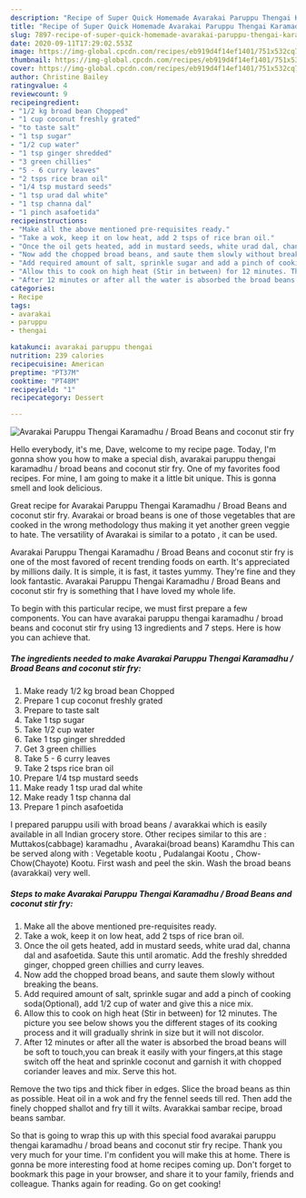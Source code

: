 ```yaml
---
description: "Recipe of Super Quick Homemade Avarakai Paruppu Thengai Karamadhu / Broad Beans and coconut stir fry"
title: "Recipe of Super Quick Homemade Avarakai Paruppu Thengai Karamadhu / Broad Beans and coconut stir fry"
slug: 7897-recipe-of-super-quick-homemade-avarakai-paruppu-thengai-karamadhu-broad-beans-and-coconut-stir-fry
date: 2020-09-11T17:29:02.553Z
image: https://img-global.cpcdn.com/recipes/eb919d4f14ef1401/751x532cq70/avarakai-paruppu-thengai-karamadhu-broad-beans-and-coconut-stir-fry-recipe-main-photo.jpg
thumbnail: https://img-global.cpcdn.com/recipes/eb919d4f14ef1401/751x532cq70/avarakai-paruppu-thengai-karamadhu-broad-beans-and-coconut-stir-fry-recipe-main-photo.jpg
cover: https://img-global.cpcdn.com/recipes/eb919d4f14ef1401/751x532cq70/avarakai-paruppu-thengai-karamadhu-broad-beans-and-coconut-stir-fry-recipe-main-photo.jpg
author: Christine Bailey
ratingvalue: 4
reviewcount: 9
recipeingredient:
- "1/2 kg broad bean Chopped"
- "1 cup coconut freshly grated"
- "to taste salt"
- "1 tsp sugar"
- "1/2 cup water"
- "1 tsp ginger shredded"
- "3 green chillies"
- "5 - 6 curry leaves"
- "2 tsps rice bran oil"
- "1/4 tsp mustard seeds"
- "1 tsp urad dal white"
- "1 tsp channa dal"
- "1 pinch asafoetida"
recipeinstructions:
- "Make all the above mentioned pre-requisites ready."
- "Take a wok, keep it on low heat, add 2 tsps of rice bran oil."
- "Once the oil gets heated, add in mustard seeds, white urad dal, channa dal and asafoetida. Saute this until aromatic. Add the freshly shredded ginger, chopped green chillies and curry leaves."
- "Now add the chopped broad beans, and saute them slowly without breaking the beans."
- "Add required amount of salt, sprinkle sugar and add a pinch of cooking soda(Optional), add 1/2 cup of water and give this a nice mix."
- "Allow this to cook on high heat (Stir in between) for 12 minutes. The picture you see below shows you the different stages of its cooking process and it will gradually shrink in size but it will not discolor."
- "After 12 minutes or after all the water is absorbed the broad beans will be soft to touch,you can break it easily with your fingers,at this stage switch off the heat and sprinkle coconut and garnish it with chopped coriander leaves and mix. Serve this hot."
categories:
- Recipe
tags:
- avarakai
- paruppu
- thengai

katakunci: avarakai paruppu thengai 
nutrition: 239 calories
recipecuisine: American
preptime: "PT37M"
cooktime: "PT48M"
recipeyield: "1"
recipecategory: Dessert

---
```



![Avarakai Paruppu Thengai Karamadhu / Broad Beans and coconut stir fry](https://img-global.cpcdn.com/recipes/eb919d4f14ef1401/751x532cq70/avarakai-paruppu-thengai-karamadhu-broad-beans-and-coconut-stir-fry-recipe-main-photo.jpg)

Hello everybody, it's me, Dave, welcome to my recipe page. Today, I'm gonna show you how to make a special dish, avarakai paruppu thengai karamadhu / broad beans and coconut stir fry. One of my favorites food recipes. For mine, I am going to make it a little bit unique. This is gonna smell and look delicious.

Great recipe for Avarakai Paruppu Thengai Karamadhu / Broad Beans and coconut stir fry. Avarakai or broad beans is one of those vegetables that are cooked in the wrong methodology thus making it yet another green veggie to hate. The versatility of Avarakai is similar to a potato , it can be used.

Avarakai Paruppu Thengai Karamadhu / Broad Beans and coconut stir fry is one of the most favored of recent trending foods on earth. It's appreciated by millions daily. It is simple, it is fast, it tastes yummy. They're fine and they look fantastic. Avarakai Paruppu Thengai Karamadhu / Broad Beans and coconut stir fry is something that I have loved my whole life.


To begin with this particular recipe, we must first prepare a few components. You can have avarakai paruppu thengai karamadhu / broad beans and coconut stir fry using 13 ingredients and 7 steps. Here is how you can achieve that.

<!--inarticleads1-->

##### The ingredients needed to make Avarakai Paruppu Thengai Karamadhu / Broad Beans and coconut stir fry:

1. Make ready 1/2 kg broad bean Chopped
1. Prepare 1 cup coconut freshly grated
1. Prepare to taste salt
1. Take 1 tsp sugar
1. Take 1/2 cup water
1. Take 1 tsp ginger shredded
1. Get 3 green chillies
1. Take 5 - 6 curry leaves
1. Take 2 tsps rice bran oil
1. Prepare 1/4 tsp mustard seeds
1. Make ready 1 tsp urad dal white
1. Make ready 1 tsp channa dal
1. Prepare 1 pinch asafoetida


I prepared paruppu usili with broad beans / avarakkai which is easily available in all Indian grocery store. Other recipes similar to this are : Muttakos(cabbage) karamadhu , Avarakai(broad beans) Karamdhu This can be served along with : Vegetable kootu , Pudalangai Kootu , Chow-Chow(Chayote) Kootu. First wash and peel the skin. Wash the broad beans (avarakkai) very well. 

<!--inarticleads2-->

##### Steps to make Avarakai Paruppu Thengai Karamadhu / Broad Beans and coconut stir fry:

1. Make all the above mentioned pre-requisites ready.
1. Take a wok, keep it on low heat, add 2 tsps of rice bran oil.
1. Once the oil gets heated, add in mustard seeds, white urad dal, channa dal and asafoetida. Saute this until aromatic. Add the freshly shredded ginger, chopped green chillies and curry leaves.
1. Now add the chopped broad beans, and saute them slowly without breaking the beans.
1. Add required amount of salt, sprinkle sugar and add a pinch of cooking soda(Optional), add 1/2 cup of water and give this a nice mix.
1. Allow this to cook on high heat (Stir in between) for 12 minutes. The picture you see below shows you the different stages of its cooking process and it will gradually shrink in size but it will not discolor.
1. After 12 minutes or after all the water is absorbed the broad beans will be soft to touch,you can break it easily with your fingers,at this stage switch off the heat and sprinkle coconut and garnish it with chopped coriander leaves and mix. Serve this hot.


Remove the two tips and thick fiber in edges. Slice the broad beans as thin as possible. Heat oil in a wok and fry the fennel seeds till red. Then add the finely chopped shallot and fry till it wilts. Avarakkai sambar recipe, broad beans sambar. 

So that is going to wrap this up with this special food avarakai paruppu thengai karamadhu / broad beans and coconut stir fry recipe. Thank you very much for your time. I'm confident you will make this at home. There is gonna be more interesting food at home recipes coming up. Don't forget to bookmark this page in your browser, and share it to your family, friends and colleague. Thanks again for reading. Go on get cooking!
